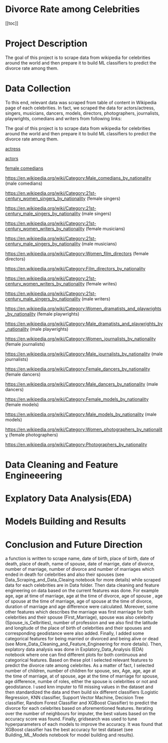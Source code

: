 # Divorce Rate among Celebrities

[[toc]]

# Project Description

The goal of this project is to scrape data from wikipedia for celebrities around the world and then prepare it to build ML classifiers to predict the divorce rate among them. 

# Data Collection

To this end, relevant data was scraped from table of content in Wikipedia page of each celebrities. In fact, we scraped the data for actors/actress, singers, musicians, dancers, models, directors, photographers, journalists, playwrights, comedians and writers from following links:


The goal of this project is to scrape data from wikipedia for celebrities around the world and then prepare it to build ML classifiers to predict the divorce rate among them. 

[actress](https://en.wikipedia.org/wiki/Category:Film_actresses_by_nationality) 

[actors](https://en.wikipedia.org/wiki/Category:Male_film_actors_by_nationality)

[female comedians](https://en.wikipedia.org/wiki/Category:Women_comedians_by_nationality)

https://en.wikipedia.org/wiki/Category:Male_comedians_by_nationality (male comedians)

https://en.wikipedia.org/wiki/Category:21st-century_women_singers_by_nationality (female singers)

https://en.wikipedia.org/wiki/Category:21st-century_male_singers_by_nationality (male singers)

https://en.wikipedia.org/wiki/Category:21st-century_women_writers_by_nationality (female musicians)

https://en.wikipedia.org/wiki/Category:21st-century_male_singers_by_nationality (male musicians)

https://en.wikipedia.org/wiki/Category:Women_film_directors (female directors)

https://en.wikipedia.org/wiki/Category:Film_directors_by_nationality 

https://en.wikipedia.org/wiki/Category:21st-century_women_writers_by_nationality (female writes)

https://en.wikipedia.org/wiki/Category:21st-century_male_singers_by_nationality (male writers)

https://en.wikipedia.org/wiki/Category:Women_dramatists_and_playwrights_by_nationality (female playwrights)

https://en.wikipedia.org/wiki/Category:Male_dramatists_and_playwrights_by_nationality (male playwrights)

https://en.wikipedia.org/wiki/Category:Women_journalists_by_nationality (female journalists)

https://en.wikipedia.org/wiki/Category:Male_journalists_by_nationality (male journalists)

https://en.wikipedia.org/wiki/Category:Female_dancers_by_nationality (female dancers)

https://en.wikipedia.org/wiki/Category:Male_dancers_by_nationality (male dancers)

https://en.wikipedia.org/wiki/Category:Female_models_by_nationality (female models)

https://en.wikipedia.org/wiki/Category:Male_models_by_nationality (male models)

https://en.wikipedia.org/wiki/Category:Women_photographers_by_nationality (female photographers)

https://en.wikipedia.org/wiki/Category:Photographers_by_nationality 


# Data Cleaning and Feature Engineeering
# Explatory Data Analysis(EDA)
# Models Building and Results
# Conclusion and Future Direction

a function is written to scrape name, date of birth, place of birth, date of death, place of death, name of spouse, date of marrige, date of divorce, number of marriage, number of divorce and number of marriages which ended in death for celebrities and also their spouses (see Data_Scraping_and_Data_Cleaing notebook for more details) while scraped data for each celebrities are in Data folder. Then data cleaning and feature engineering on data based on the current features was done. For example age, age at time of marriage, age at the time of divorce, age of spouse , age of spouse at the time of marriage, age of spouse at the time of divorce, duration of marriage and age difference were calculated. Moreover, some other features which describes the marriage was first marriage for both celebrities and their spouse (First_Marriage), spouse was also celebrity (Spouse_is_Celbrities), number of profession and we also find the latitude and longitude of the place of birth of celebrities and their spouses and corresponding geodistance were also added. Finally, I added some categorical features for being married or divorced and being alive or dead (see More_Data_Cleaning_and_Feature_Engineering for more details). Then, explatory data analysis was done in Explatory_Data_Analysis (EDA) notebook where one can find different plots for both continuous and categorical features. Based on these plot I selected relevant features to predict the divorce rate among celebrites. As a matter of fact, I selected number of children, number of children for spouse, sex, Age, age, age at the time of marriage, at of spouse, age at the time of marriage for spouse, age difference, numbe of roles, either the spouse is celebrities or not and geodistance. I used knn imputer to fill missing values in the dataset and then standardized the data and then build six different classifiers (Logistic Regression, KNN classifier, Support Vector Machine, Decision Tree classifier, Random Forest Classifier and XGBoost Classifier) to predict the divorce for each celebrites based on aforementioned features. Iterating over the number of neighbours for imputer, the best values based on the accuracy score was found. Finally, gridsearch was used to tune hyperparameters of each models to improve the accuracy. It was found that XGBoost classifier has the best accuracy for test dataset (see Building_ML_Models notebook for model building and results). 



